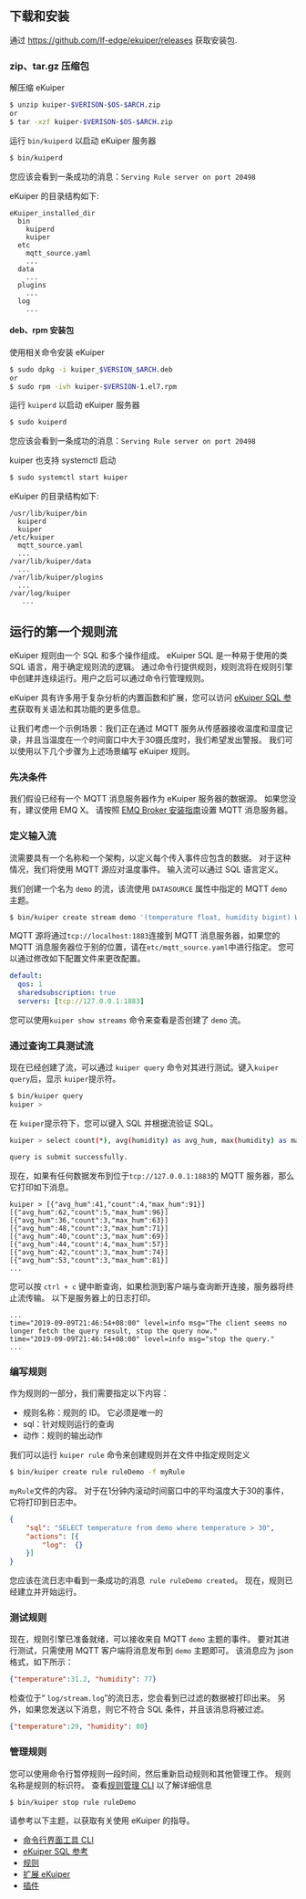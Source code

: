 

## 下载和安装

通过 <https://github.com/lf-edge/ekuiper/releases>  获取安装包.

### zip、tar.gz 压缩包

解压缩 eKuiper

```sh
$ unzip kuiper-$VERISON-$OS-$ARCH.zip
or
$ tar -xzf kuiper-$VERISON-$OS-$ARCH.zip
```

运行 ``bin/kuiperd`` 以启动 eKuiper 服务器

```sh
$ bin/kuiperd
```
 您应该会看到一条成功的消息：`Serving Rule server on port 20498`

eKuiper 的目录结构如下:

```
eKuiper_installed_dir
  bin
    kuiperd
    kuiper
  etc
    mqtt_source.yaml
    ...
  data
    ...
  plugins
    ...
  log
    ...
```


#### deb、rpm 安装包

使用相关命令安装 eKuiper

```sh
$ sudo dpkg -i kuiper_$VERSION_$ARCH.deb
or
$ sudo rpm -ivh kuiper-$VERSION-1.el7.rpm
```

运行 `kuiperd` 以启动 eKuiper 服务器

```sh
$ sudo kuiperd
```
 您应该会看到一条成功的消息：`Serving Rule server on port 20498`

 kuiper 也支持 systemctl 启动

 ```sh
 $ sudo systemctl start kuiper
 ```

eKuiper 的目录结构如下:

```
/usr/lib/kuiper/bin
  kuiperd
  kuiper
/etc/kuiper
  mqtt_source.yaml
  ...
/var/lib/kuiper/data
  ...
/var/lib/kuiper/plugins
  ...
/var/log/kuiper
   ...
```

## 运行的第一个规则流

eKuiper 规则由一个 SQL 和多个操作组成。 eKuiper SQL 是一种易于使用的类 SQL 语言，用于确定规则流的逻辑。 通过命令行提供规则，规则流将在规则引擎中创建并连续运行。用户之后可以通过命令行管理规则。

eKuiper 具有许多用于复杂分析的内置函数和扩展，您可以访问 [eKuiper SQL 参考](sqls/overview.md)获取有关语法和其功能的更多信息。

让我们考虑一个示例场景：我们正在通过 MQTT 服务从传感器接收温度和湿度记录，并且当温度在一个时间窗口中大于30摄氏度时，我们希望发出警报。 我们可以使用以下几个步骤为上述场景编写 eKuiper 规则。

### 先决条件

我们假设已经有一个 MQTT 消息服务器作为 eKuiper 服务器的数据源。 如果您没有，建议使用 EMQ X。 请按照 [EMQ Broker 安装指南](https://docs.emqx.cn/cn/broker/latest/getting-started/install.html)设置 MQTT 消息服务器。

### 定义输入流

流需要具有一个名称和一个架构，以定义每个传入事件应包含的数据。 对于这种情况，我们将使用 MQTT 源应对温度事件。 输入流可以通过 SQL 语言定义。

我们创建一个名为 ``demo`` 的流，该流使用 ``DATASOURCE`` 属性中指定的 MQTT ``demo`` 主题。
```sh
$ bin/kuiper create stream demo '(temperature float, humidity bigint) WITH (FORMAT="JSON", DATASOURCE="demo")'
```
MQTT 源将通过`tcp://localhost:1883`连接到 MQTT 消息服务器，如果您的 MQTT 消息服务器位于别的位置，请在`etc/mqtt_source.yaml`中进行指定。 您可以通过修改如下配置文件来更改配置。

```yaml
default:
  qos: 1
  sharedsubscription: true
  servers: [tcp://127.0.0.1:1883]
```

您可以使用``kuiper show streams`` 命令来查看是否创建了 ``demo`` 流。

### 通过查询工具测试流

现在已经创建了流，可以通过 ``kuiper query`` 命令对其进行测试。键入``kuiper query``后，显示 ``kuiper``提示符。

```sh
$ bin/kuiper query
kuiper > 
```

在 ``kuiper``提示符下，您可以键入 SQL 并根据流验证 SQL。

```sh
kuiper > select count(*), avg(humidity) as avg_hum, max(humidity) as max_hum from demo where temperature > 30 group by TUMBLINGWINDOW(ss, 5);

query is submit successfully.
```

现在，如果有任何数据发布到位于``tcp://127.0.0.1:1883``的 MQTT 服务器，那么它打印如下消息。

```
kuiper > [{"avg_hum":41,"count":4,"max_hum":91}]
[{"avg_hum":62,"count":5,"max_hum":96}]
[{"avg_hum":36,"count":3,"max_hum":63}]
[{"avg_hum":48,"count":3,"max_hum":71}]
[{"avg_hum":40,"count":3,"max_hum":69}]
[{"avg_hum":44,"count":4,"max_hum":57}]
[{"avg_hum":42,"count":3,"max_hum":74}]
[{"avg_hum":53,"count":3,"max_hum":81}]
...
```

您可以按 ``ctrl + c`` 键中断查询，如果检测到客户端与查询断开连接，服务器将终止流传输。 以下是服务器上的日志打印。

```
...
time="2019-09-09T21:46:54+08:00" level=info msg="The client seems no longer fetch the query result, stop the query now."
time="2019-09-09T21:46:54+08:00" level=info msg="stop the query."
...
```

### 编写规则

作为规则的一部分，我们需要指定以下内容：
* 规则名称：规则的 ID。 它必须是唯一的
* sql：针对规则运行的查询
* 动作：规则的输出动作

我们可以运行 ``kuiper rule`` 命令来创建规则并在文件中指定规则定义

```sh
$ bin/kuiper create rule ruleDemo -f myRule
```
`myRule`文件的内容。 对于在1分钟内滚动时间窗口中的平均温度大于30的事件，它将打印到日志中。

```json
{
    "sql": "SELECT temperature from demo where temperature > 30",
    "actions": [{
        "log":  {}
    }]
}
```
您应该在流日志中看到一条成功的消息`` rule ruleDemo created``。 现在，规则已经建立并开始运行。

### 测试规则
现在，规则引擎已准备就绪，可以接收来自 MQTT ``demo`` 主题的事件。 要对其进行测试，只需使用 MQTT 客户端将消息发布到 ``demo`` 主题即可。 该消息应为 json 格式，如下所示：

```json
{"temperature":31.2, "humidity": 77}
```

检查位于“ `log/stream.log`”的流日志，您会看到已过滤的数据被打印出来。 另外，如果您发送以下消息，则它不符合 SQL 条件，并且该消息将被过滤。

```json
{"temperature":29, "humidity": 80}
```

### 管理规则
您可以使用命令行暂停规则一段时间，然后重新启动规则和其他管理工作。 规则名称是规则的标识符。 查看[规则管理 CLI](rules/overview.md) 以了解详细信息

```sh
$ bin/kuiper stop rule ruleDemo
```


请参考以下主题，以获取有关使用 eKuiper 的指导。
- [命令行界面工具 CLI](./cli/overview.md)
- [eKuiper SQL 参考](./sqls/overview.md)
- [规则](./rules/overview.md)
- [扩展 eKuiper](./extension/overview.md)
- [插件](./plugins/overview.md)

